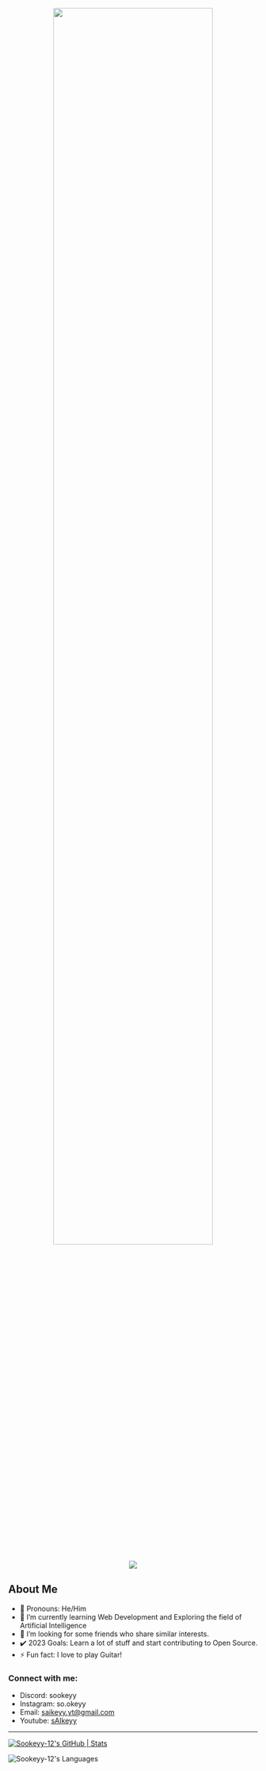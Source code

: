 <p align="center">
  <img src="https://github.com/Sookeyy-12/Sookeyy-12/assets/82956207/615ea526-9cfb-49ef-8b59-5203c5537408" width=80%>
</p>
<p align="center">
  <a href="https://skillicons.dev">
    <img src="https://skillicons.dev/icons?i=html,css,javascript,c,cpp,cs,python,tensorflow,pytorch,vscode,visualstudio,unity,blender&theme=dark"/>
  </a>
</p>

## About Me 
- 🔭 Pronouns: He/Him
- 🌱 I’m currently learning Web Development and Exploring the field of Artificial Intelligence
- 👀 I’m looking for some friends who share similar interests.
- ✔️ 2023 Goals: Learn a lot of stuff and start contributing to Open Source.
- ⚡ Fun fact: I love to play Guitar!

### Connect with me:
- Discord: sookeyy  
- Instagram: so.okeyy
- Email: saikeyy.yt@gmail.com
- Youtube: <a href="https://www.youtube.com/@sAIkeyy/" target="_blank">sAIkeyy</a>

---

[![Sookeyy-12's GitHub | Stats](https://stats.quine.sh/Sookeyy-12/github?theme=dark)](https://quine.sh?utm_source=widgets&utm_campaign=Sookeyy-12)

<img align="left" alt="Sookeyy-12's Languages" src="https://github-readme-stats-gold-tau-71.vercel.app/api/top-langs/?username=Sookeyy-12&layout=compact&theme=midnight-purple"/>
